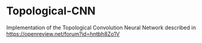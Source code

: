 # Topological-CNN
Implementation of the Topological Convolution Neural Network described in https://openreview.net/forum?id=hntbh8Zo1V
